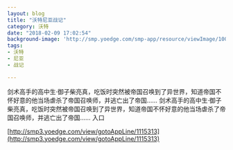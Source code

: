 ```yaml
---
layout: blog
title: "沃特尼亚战记"
category: 沃特
date: "2018-02-09 17:02:54"
background-image: 'http://smp.yoedge.com/smp-app/resource/viewImage/1002730appline.png'
tags:
- 沃特
- 尼亚
- 战记

---
```

剑术高手的高中生·御子柴亮真，吃饭时突然被帝国召唤到了异世界，知道帝国不怀好意的他当场虐杀了帝国召唤师，并逃亡出了帝国……
剑术高手的高中生·御子柴亮真，吃饭时突然被帝国召唤到了异世界，知道帝国不怀好意的他当场虐杀了帝国召唤师，并逃亡出了帝国……
入口

[http://smp3.yoedge.com/view/gotoAppLine/1115313](http://smp3.yoedge.com/view/gotoAppLine/1115313)

        
